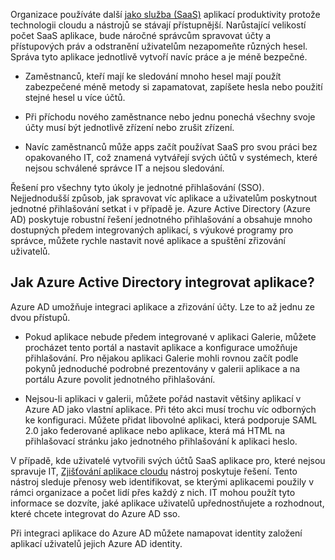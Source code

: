 Organizace používáte další [jako služba (SaaS)](https://azure.microsoft.com/overview/what-is-saas/) aplikací produktivity protože technologii cloudu a nástrojů se stávají přístupnější. Narůstající velikostí počet SaaS aplikace, bude náročné správcům spravovat účty a přístupových práv a odstranění uživatelům nezapomeňte různých hesel. Správa tyto aplikace jednotlivě vytvoří navíc práce a je méně bezpečné.


- Zaměstnanců, kteří mají ke sledování mnoho hesel mají použít zabezpečené méně metody si zapamatovat, zapíšete hesla nebo použití stejné hesel u více účtů.

- Při příchodu nového zaměstnance nebo jednu ponechá všechny svoje účty musí být jednotlivě zřízení nebo zrušit zřízení.

- Navíc zaměstnanců může apps začít používat SaaS pro svou práci bez opakovaného IT, což znamená vytvářejí svých účtů v systémech, které nejsou schválené správce IT a nejsou sledování.  

Řešení pro všechny tyto úkoly je jednotné přihlašování (SSO). Nejjednodušší způsob, jak spravovat víc aplikace a uživatelům poskytnout jednotné přihlašování setkat i v případě je. Azure Active Directory (Azure AD) poskytuje robustní řešení jednotného přihlašování a obsahuje mnoho dostupných předem integrovaných aplikací, s výukové programy pro správce, můžete rychle nastavit nové aplikace a spuštění zřizování uživatelů.


## <a name="how-does-azure-active-directory-integrate-apps"></a>Jak Azure Active Directory integrovat aplikace?  

Azure AD umožňuje integraci aplikace a zřizování účty. Lze to až jednu ze dvou přístupů.

- Pokud aplikace nebude předem integrované v aplikaci Galerie, můžete procházet tento portál a nastavit aplikace a konfigurace umožňuje přihlašování. Pro nějakou aplikaci Galerie mohli rovnou začít podle pokynů jednoduché podrobné prezentovány v galerii aplikace a na portálu Azure povolit jednotného přihlašování.

- Nejsou-li aplikaci v galerii, můžete pořád nastavit většiny aplikací v Azure AD jako vlastní aplikace. Při této akci musí trochu víc odborných ke konfiguraci. Můžete přidat libovolné aplikaci, která podporuje SAML 2.0 jako federované aplikace nebo aplikace, která má HTML na přihlašovací stránku jako jednotného přihlašování k aplikaci heslo.

V případě, kde uživatelé vytvořili svých účtů SaaS aplikace pro, které nejsou spravuje IT, [Zjišťování aplikace cloudu](../articles/active-directory/active-directory-cloudappdiscovery-whatis.md) nástroj poskytuje řešení. Tento nástroj sleduje přenosy web identifikovat, se kterými aplikacemi použily v rámci organizace a počet lidí přes každý z nich. IT mohou použít tyto informace se dozvíte, jaké aplikace uživatelů upřednostňujete a rozhodnout, které chcete integrovat do Azure AD sso.  

Při integraci aplikace do Azure AD můžete namapovat identity založení aplikací uživatelů jejich Azure AD identity.  
